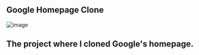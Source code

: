 ## Google Homepage Clone
![image](https://user-images.githubusercontent.com/120296952/222437393-03c194af-563c-4f32-b01b-4c503a630091.png)
## The project where I cloned Google's homepage.
